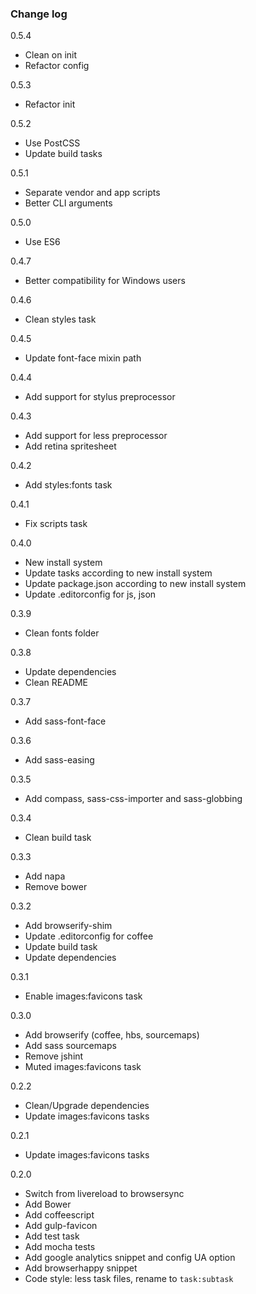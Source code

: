 ### Change log

0.5.4

* Clean on init
* Refactor config

0.5.3

* Refactor init

0.5.2

* Use PostCSS
* Update build tasks

0.5.1

* Separate vendor and app scripts
* Better CLI arguments

0.5.0

* Use ES6

0.4.7

* Better compatibility for Windows users

0.4.6

* Clean styles task

0.4.5

* Update font-face mixin path

0.4.4

* Add support for stylus preprocessor

0.4.3

* Add support for less preprocessor
* Add retina spritesheet

0.4.2

* Add styles:fonts task

0.4.1

* Fix scripts task

0.4.0

* New install system
* Update tasks according to new install system
* Update package.json according to new install system
* Update .editorconfig for js, json

0.3.9

* Clean fonts folder

0.3.8

* Update dependencies
* Clean README

0.3.7

* Add sass-font-face

0.3.6

* Add sass-easing

0.3.5

* Add compass, sass-css-importer and sass-globbing

0.3.4

* Clean build task

0.3.3

* Add napa
* Remove bower

0.3.2

* Add browserify-shim
* Update .editorconfig for coffee
* Update build task
* Update dependencies

0.3.1

* Enable images:favicons task

0.3.0

* Add browserify (coffee, hbs, sourcemaps)
* Add sass sourcemaps
* Remove jshint
* Muted images:favicons task

0.2.2

* Clean/Upgrade dependencies
* Update images:favicons tasks

0.2.1

* Update images:favicons tasks

0.2.0

* Switch from livereload to browsersync
* Add Bower
* Add coffeescript
* Add gulp-favicon
* Add test task
* Add mocha tests
* Add google analytics snippet and config UA option
* Add browserhappy snippet
* Code style: less task files, rename to `task:subtask`
